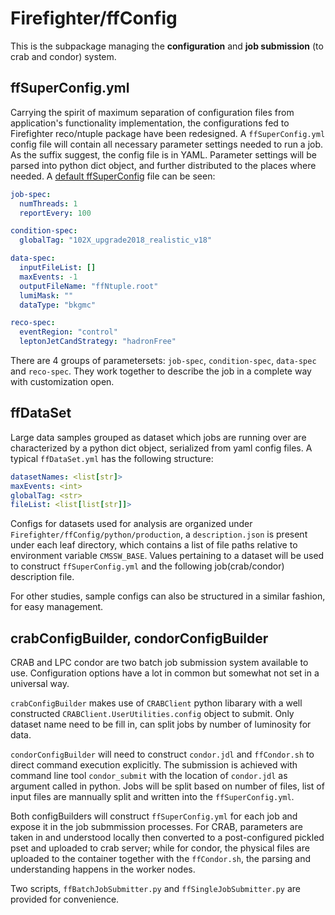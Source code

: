# Firefighter/ffConfig

This is the subpackage managing the **configuration** and **job submission** (to crab and condor) system.

## ffSuperConfig.yml

Carrying the spirit of maximum separation of configuration files from application's functionality
implementation, the configurations fed to Firefighter reco/ntuple package have been redesigned. A
`ffSuperConfig.yml` config file will contain all necessary parameter settings needed to run a job.
As the suffix suggest, the config file is in YAML. Parameter settings will be parsed into python dict
object, and further distributed to the places where needed. A [default ffSuperConfig](https://gitlab.cern.ch/wsi/Firefighter/blob/master/ffConfig/cfg/ffSuperConfig.yml)
file can be seen:

```yml
job-spec:
  numThreads: 1
  reportEvery: 100

condition-spec:
  globalTag: "102X_upgrade2018_realistic_v18"

data-spec:
  inputFileList: []
  maxEvents: -1
  outputFileName: "ffNtuple.root"
  lumiMask: ""
  dataType: "bkgmc"

reco-spec:
  eventRegion: "control"
  leptonJetCandStrategy: "hadronFree"
```

There are 4 groups of parametersets: `job-spec`, `condition-spec`, `data-spec` and `reco-spec`.
They work together to describe the job in a complete way with customization open.

## ffDataSet

Large data samples grouped as dataset which jobs are running over are characterized by a python dict object,
serialized from yaml config files. A typical `ffDataSet.yml` has the following structure:

```yml
datasetNames: <list[str]>
maxEvents: <int>
globalTag: <str>
fileList: <list[list[str]]>
```

Configs for datasets used for analysis are organized under `Firefighter/ffConfig/python/production`,
a `description.json` is present under each leaf directory, which contains a list of file paths relative to
environment variable `CMSSW_BASE`. Values pertaining to a dataset will be used to construct `ffSuperConfig.yml`
and the following job(crab/condor) description file.

For other studies, sample configs can also be structured in a similar fashion, for easy management.

## crabConfigBuilder, condorConfigBuilder

CRAB and LPC condor are two batch job submission system available to use. Configuration options have a lot
in common but somewhat not set in a universal way.

`crabConfigBuilder` makes use of `CRABClient` python libarary with a well constructed `CRABClient.UserUtilities.config`
object to submit. Only dataset name need to be fill in, can split jobs by number of luminosity for data.

`condorConfigBuilder` will need to construct `condor.jdl` and `ffCondor.sh` to direct command execution
explicitly. The submission is achieved with command line tool `condor_submit` with the location of `condor.jdl`
as argument called in python. Jobs will be split based on number of files, list of input files are mannually
split and written into the `ffSuperConfig.yml`.

Both configBuilders will construct `ffSuperConfig.yml` for each job and expose it in the job submmission
processes. For CRAB, parameters are taken in and understood locally then converted to a post-configured pickled
pset and uploaded to crab server; while for condor, the physical files are uploaded to the container together
with the `ffCondor.sh`, the parsing and understanding happens in the worker nodes.

Two scripts, `ffBatchJobSubmitter.py` and `ffSingleJobSubmitter.py` are provided for convenience.
